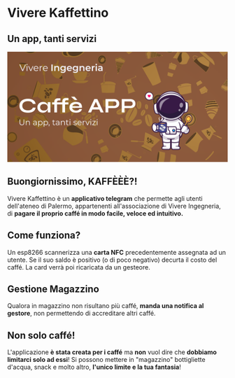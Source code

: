 # Vivere Kaffettino

## Un app, tanti servizi

![Project's banner](./banner.png)

## Buongiornissimo, KAFFÈÈÈ?!

Vivere Kaffettino è un **applicativo telegram** che permette agli utenti dell'ateneo di Palermo, appartenenti all'associazione di Vivere Ingegneria, di **pagare il proprio caffé in modo facile, veloce ed intuitivo.**

## Come funziona?

Un esp8266 scannerizza una **carta NFC** precedentemente assegnata ad un utente.
Se il suo saldo è positivo (o di poco negativo) decurta il costo del caffé.
La card verrà poi ricaricata da un gesteore.

## Gestione Magazzino

Qualora in magazzino non risultano più caffé, **manda una notifica al gestore**, non permettendo di accreditare altri caffé.

## Non solo caffé!

L'applicazione **è stata creata per i caffé** ma **non** vuol dire che **dobbiamo limitarci solo ad essi**!
Si possono mettere in "magazzino" bottigliette d'acqua, snack e molto altro, **l'unico limite e la tua fantasia**!
